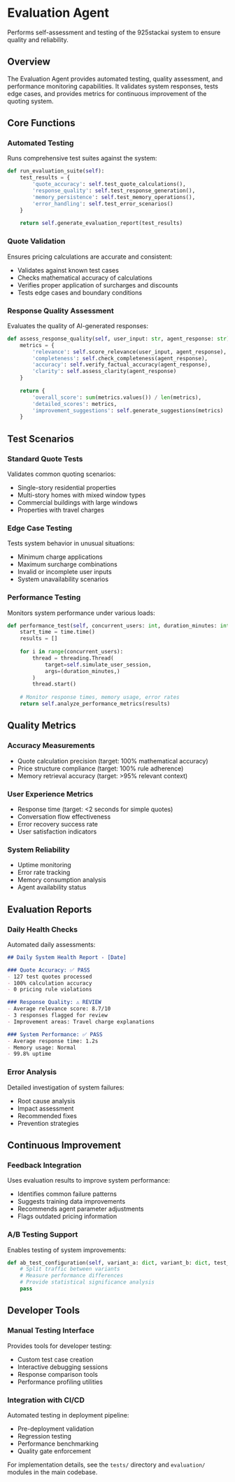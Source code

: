 # Evaluation Agent

Performs self-assessment and testing of the 925stackai system to ensure quality and reliability.

## Overview

The Evaluation Agent provides automated testing, quality assessment, and performance monitoring capabilities. It validates system responses, tests edge cases, and provides metrics for continuous improvement of the quoting system.

## Core Functions

### Automated Testing

Runs comprehensive test suites against the system:

```python
def run_evaluation_suite(self):
    test_results = {
        'quote_accuracy': self.test_quote_calculations(),
        'response_quality': self.test_response_generation(),
        'memory_persistence': self.test_memory_operations(),
        'error_handling': self.test_error_scenarios()
    }
    
    return self.generate_evaluation_report(test_results)
```

### Quote Validation

Ensures pricing calculations are accurate and consistent:

- Validates against known test cases
- Checks mathematical accuracy of calculations
- Verifies proper application of surcharges and discounts
- Tests edge cases and boundary conditions

### Response Quality Assessment

Evaluates the quality of AI-generated responses:

```python
def assess_response_quality(self, user_input: str, agent_response: str) -> dict:
    metrics = {
        'relevance': self.score_relevance(user_input, agent_response),
        'completeness': self.check_completeness(agent_response),
        'accuracy': self.verify_factual_accuracy(agent_response),
        'clarity': self.assess_clarity(agent_response)
    }
    
    return {
        'overall_score': sum(metrics.values()) / len(metrics),
        'detailed_scores': metrics,
        'improvement_suggestions': self.generate_suggestions(metrics)
    }
```

## Test Scenarios

### Standard Quote Tests

Validates common quoting scenarios:

- Single-story residential properties
- Multi-story homes with mixed window types
- Commercial buildings with large windows
- Properties with travel charges

### Edge Case Testing

Tests system behavior in unusual situations:

- Minimum charge applications
- Maximum surcharge combinations
- Invalid or incomplete user inputs
- System unavailability scenarios

### Performance Testing

Monitors system performance under various loads:

```python
def performance_test(self, concurrent_users: int, duration_minutes: int):
    start_time = time.time()
    results = []
    
    for i in range(concurrent_users):
        thread = threading.Thread(
            target=self.simulate_user_session,
            args=(duration_minutes,)
        )
        thread.start()
    
    # Monitor response times, memory usage, error rates
    return self.analyze_performance_metrics(results)
```

## Quality Metrics

### Accuracy Measurements

- Quote calculation precision (target: 100% mathematical accuracy)
- Price structure compliance (target: 100% rule adherence)
- Memory retrieval accuracy (target: >95% relevant context)

### User Experience Metrics

- Response time (target: <2 seconds for simple quotes)
- Conversation flow effectiveness
- Error recovery success rate
- User satisfaction indicators

### System Reliability

- Uptime monitoring
- Error rate tracking
- Memory consumption analysis
- Agent availability status

## Evaluation Reports

### Daily Health Checks

Automated daily assessments:

```markdown
## Daily System Health Report - [Date]

### Quote Accuracy: ✅ PASS
- 127 test quotes processed
- 100% calculation accuracy
- 0 pricing rule violations

### Response Quality: ⚠️ REVIEW
- Average relevance score: 8.7/10
- 3 responses flagged for review
- Improvement areas: Travel charge explanations

### System Performance: ✅ PASS
- Average response time: 1.2s
- Memory usage: Normal
- 99.8% uptime
```

### Error Analysis

Detailed investigation of system failures:

- Root cause analysis
- Impact assessment
- Recommended fixes
- Prevention strategies

## Continuous Improvement

### Feedback Integration

Uses evaluation results to improve system performance:

- Identifies common failure patterns
- Suggests training data improvements
- Recommends agent parameter adjustments
- Flags outdated pricing information

### A/B Testing Support

Enables testing of system improvements:

```python
def ab_test_configuration(self, variant_a: dict, variant_b: dict, test_duration: int):
    # Split traffic between variants
    # Measure performance differences
    # Provide statistical significance analysis
    pass
```

## Developer Tools

### Manual Testing Interface

Provides tools for developer testing:

- Custom test case creation
- Interactive debugging sessions
- Response comparison tools
- Performance profiling utilities

### Integration with CI/CD

Automated testing in deployment pipeline:

- Pre-deployment validation
- Regression testing
- Performance benchmarking
- Quality gate enforcement

For implementation details, see the `tests/` directory and `evaluation/` modules in the main codebase.
